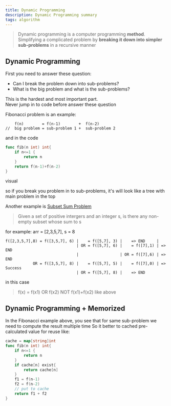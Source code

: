 ```yaml
---
title: Dynamic Programming
description: Dynamic Programming summary
tags: algorithm
---
```

> Dynamic programming is a computer programming **method**.
> Simplifying a complicated problem by **breaking it down into simpler sub-problems** in a recursive manner
<!--more-->
## Dynamic Programming
First you need to answer these question:
- Can I break the problem down into sub-problems?
- What is the big problem and what is the sub-problems?

This is the hardest and most important part.  
Never jump in to code before answer these question

Fibonacci problem is an example:
```
    f(n)        = f(n-1)        +  f(n-2)
//  big problem = sub-problem 1 +  sub-problem 2
```

and in the code

```go
func fib(n int) int{
    if n<=1 {
        return n
    }
    return f(n-1)+f(n-2)
}

```

visual


so if you break you problem in to sub-problems, it's will look like a tree with main problem in the top

Another example is [Subset Sum Problem](https://www.techiedelight.com/subset-sum-problem/)
> Given a set of positive intergers and an integer s, is there any non-empty subset whose sum to s

for example:
arr = [2,3,5,7], s = 8
```
f([2,3,5,7],8) = f([3,5,7], 6) |    = f([5,7], 3) |    => END     |
                               | OR = f([5,7], 6) |    = f([7],1) | => END
                               |                  | OR = f([7],6) | => END
            OR = f([3,5,7], 8) |    = f([5,7], 5) |    = f([7],0) | => Success 
                               | OR = f([5,7], 8) |    => END
```
in this case
> f(x) = f(x1) OR f(x2) NOT f(x1)+f(x2) like above

## Dynamic Programming + Memorized

In the Fibonacci example above, you see that for same sub-problem we need to compute the result multiple time
So it better to cached pre-calculated value for reuse
like:
```go
cache = map[string]int
func fib(n int) int{
    if n<=1 {
        return n
    }
    if cache[n] exist{
        return cache[n]
    }
    f1 = f(n-1)
    f2 = f(n-2)
    // put to cache
    return f1 + f2
}
```